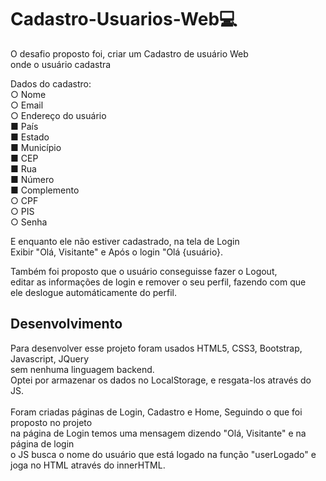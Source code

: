 # Cadastro-Usuarios-Web💻

O desafio proposto foi, criar um Cadastro de usuário Web <br />
onde o usuário cadastra <br />

Dados do cadastro:<br />
  ○ Nome <br />
  ○ Email <br />
  ○ Endereço do usuário <br />
      ■ País <br />
      ■ Estado <br />
      ■ Município <br />
      ■ CEP <br />
      ■ Rua <br />
      ■ Número <br />
      ■ Complemento <br />
  ○ CPF <br />
  ○ PIS <br />
  ○ Senha <br />

E enquanto ele não estiver cadastrado, na tela de Login<br />
Exibir "Olá, Visitante" e Após o login "Olá {usuário}.

Também foi proposto que o usuário conseguisse fazer o Logout,<br />
editar as informações de login e remover o seu perfil, fazendo com que <br />
ele deslogue automáticamente do perfil.

## Desenvolvimento <br />

Para desenvolver esse projeto foram usados HTML5, CSS3, Bootstrap, Javascript, JQuery <br />
sem nenhuma linguagem backend.<br />
Optei por armazenar os dados no LocalStorage, e resgata-los através do JS.<br />
<br />
Foram criadas páginas de Login, Cadastro e Home, Seguindo o que foi proposto no projeto<br />
na página de Login temos uma mensagem dizendo "Olá, Visitante" e na página de login<br /> 
o JS busca o nome do usuário que está logado na função "userLogado" e joga no HTML através do innerHTML.
